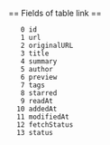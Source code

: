 

== Fields of table link ==
```
   0 id
   1 url
   2 originalURL
   3 title
   4 summary
   5 author
   6 preview
   7 tags
   8 starred
   9 readAt
  10 addedAt
  11 modifiedAt
  12 fetchStatus
  13 status
```
